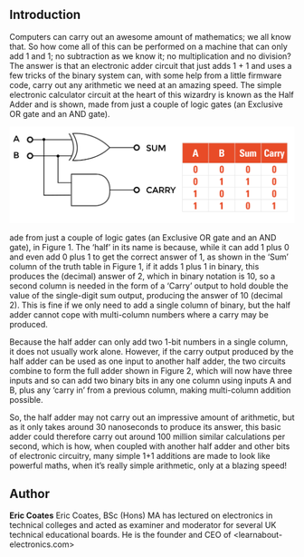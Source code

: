 ## Introduction

Computers can carry out an awesome amount of mathematics; we all know that. So how come all of this can be performed on a machine that can only add 1 and 1; no subtraction as we know it; no multiplication and no division? The answer is that an electronic adder circuit that just adds 1 + 1 and uses a few tricks of the binary system can, with some help from a little firmware code, carry out any arithmetic we need at an amazing speed. The simple electronic calculator circuit at the heart of this wizardry is known as the Half Adder and is shown, made from just a couple of logic gates (an Exclusive OR gate and an AND gate).

![Half Adder](images/fig1.png)

ade from just a couple of logic gates (an Exclusive OR gate and an AND gate), in Figure 1. The ‘half’ in its name is because, while it can add 1 plus 0 and even add 0 plus 1 to get the correct answer of 1, as shown in the ‘Sum’ column of the truth table in Figure 1, if it adds 1 plus 1 in binary, this produces the (decimal) answer of 2, which in binary notation is 10, so a second column is needed in the form of a ‘Carry’ output to hold double the value of the single-digit sum output, producing the answer of 10 (decimal 2). This is fine if we only need to add a single column of binary, but the half adder cannot cope with multi-column numbers where a carry may be produced.

Because the half adder can only add two 1-bit numbers in a single column, it does not usually work alone. However, if the carry output produced by the half adder can be used as one input to another half adder, the two circuits combine to form the full adder shown in Figure 2, which will now have three inputs and so can add two binary bits in any one column using inputs A and B, plus any ‘carry in’ from a previous column, making multi-column addition possible. 

So, the half adder may not carry out an impressive amount of arithmetic, but as it only takes around 30 nanoseconds to produce its answer, this basic adder could therefore carry out around 100 million similar calculations per second, which is how, when coupled with another half adder and other bits of electronic circuitry, many simple 1+1 additions are made to look like powerful maths, when it’s really simple arithmetic, only at a blazing speed!




## Author
**Eric Coates**
Eric Coates, BSc (Hons) MA has lectured on electronics in technical colleges and acted as examiner and moderator for several UK technical educational boards. He is the founder and CEO of <learnabout-electronics.com>


